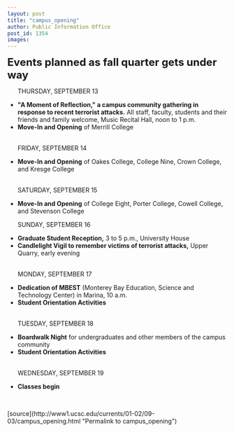 ```yaml
---
layout: post
title: "campus_opening"
author: Public Information Office
post_id: 1354
images:
---
```


<p>
  <font size="5"><b>Events planned as fall quarter gets under way</b></font>
</p>
<ul>
  <li style="list-style: none">
    <p>
      THURSDAY, SEPTEMBER 13
    </p>
  </li>
  <li>
    <b>"A Moment of Reflection," a campus community gathering in response to recent terrorist attacks.</b> All staff, faculty, students and their friends and family welcome, Music Recital Hall, noon to 1 p.m.
  </li>
  <li>
    <b>Move-In and Opening</b> of Merrill College
    <p>
      <br>
      FRIDAY, SEPTEMBER 14
    </p>
  </li>
  <li>
    <b>Move-In and Opening</b> of Oakes College, College Nine, Crown College, and Kresge College
    <p>
      <br>
      SATURDAY, SEPTEMBER 15
    </p>
  </li>
  <li>
    <b>Move-In and Opening</b> of College Eight, Porter College, Cowell College, and Stevenson College
    <p>
      SUNDAY, SEPTEMBER 16
    </p>
  </li>
  <li>
    <b>Graduate Student Reception,</b> 3 to 5 p.m., University House
  </li>
  <li>
    <b>Candlelight Vigil to remember victims of terrorist attacks,</b> Upper Quarry, early evening
    <p>
      <br>
      MONDAY, SEPTEMBER 17
    </p>
  </li>
  <li>
    <b>Dedication of MBEST</b> (Monterey Bay Education, Science and Technology Center) in Marina, 10 a.m.
  </li>
  <li>
    <b>Student Orientation Activities</b>
    <p>
      <br>
      TUESDAY, SEPTEMBER 18
    </p>
  </li>
  <li>
    <b>Boardwalk Night</b> for undergraduates and other members of the campus community
  </li>
  <li>
    <b>Student Orientation Activities</b>
    <p>
      <br>
      WEDNESDAY, SEPTEMBER 19
    </p>
  </li>
  <li>
    <b>Classes begin</b>
  </li>
</ul>
<p>
  <br>

</p>
[source](http://www1.ucsc.edu/currents/01-02/09-03/campus_opening.html "Permalink to campus_opening")
